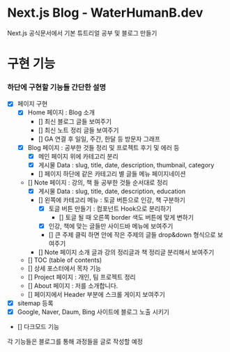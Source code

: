 # Next.js Blog - WaterHumanB.dev

Next.js 공식문서에서 기본 튜트리얼 공부 및 블로그 만들기

# 구현 기능

### 하단에 구현할 기능들 간단한 설명

- [x] 페이지 구현
  - [x] Home 페이지 : Blog 소개
    - [] 최신 블로그 글들 보여주기
    - [] 최신 노트 정리 글들 보여주기
    - [] GA 연결 후 일일, 주간, 한달 등 방문자 그래프
  - [x] Blog 페이지 : 공부한 것들 정리 및 프로젝트 후기 및 에러 등
    - [x] 메인 페이지 위에 카테고리 분리
    - [x] 게시물 Data : slug, title, date, description, thumbnail, category
    - [] 페이지 하단에 같은 카테고리 별 글들 메뉴 페이지네이션
  - [] Note 페이지 : 강의, 책 들 공부한 것들 순서대로 정리
    - [x] 게시물 Data : slug, title, date, description, education
    - [] 왼쪽에 카테고리 메뉴 : 토글 버튼으로 인강, 책 구분하기
      - [x] 토글 버튼 만들기 : 컴포넌트 Hook으로 분리하기
        - [] 토글 될 때 오른쪽 border 색도 버튼에 맞게 변하기
      - [x] 인강, 책에 맞는 글들만 사이드바 메뉴에 보여주기
      - [] 큰 주제 클릭 하면 안에 작은 주제의 글들 drop&down 형식으로 보여주기
    - [] Note 페이지 소개 글과 강의 정리글과 책 정리글 분리해서 보여주기
  - [] TOC (table of contents)
  - [] 상세 포스터에서 목차 기능
  - [] Project 페이지 : 개인, 팀 프로젝트 정리
  - [] About 페이지 : 저를 소개합니다.
  - [] 페이지에서 Header 부분에 스크롤 게이지 보여주기
- [x] sitemap 등록
- [x] Google, Naver, Daum, Bing 사이트에 블로그 노출 시키기
- [] 다크모드 기능

각 기능들은 블로그를 통해 과정들을 글로 작성할 예정
